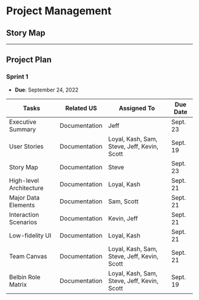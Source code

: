 # Project Management

## Story Map

---

## Project Plan

### Sprint 1

* **Due**: September 24, 2022

| Tasks                   | Related US    | Assigned To                                 | Due Date |
|-------------------------|---------------|---------------------------------------------|----------|
| Executive Summary       | Documentation | Jeff                                        | Sept. 23 |
| User Stories            | Documentation | Loyal, Kash, Sam, Steve, Jeff, Kevin, Scott | Sept. 19 |
| Story Map               | Documentation | Steve                                       | Sept. 23 |
| High-level Architecture | Documentation | Loyal, Kash                                 | Sept. 21 |
| Major Data Elements     | Documentation | Sam, Scott                                  | Sept. 21 |
| Interaction Scenarios   | Documentation | Kevin, Jeff                                 | Sept. 21 |
| Low-fidelity UI         | Documentation | Loyal, Kash                                 | Sept. 21 |
| Team Canvas             | Documentation | Loyal, Kash, Sam, Steve, Jeff, Kevin, Scott | Sept. 21 |
| Belbin Role Matrix      | Documentation | Loyal, Kash, Sam, Steve, Jeff, Kevin, Scott | Sept. 19 |